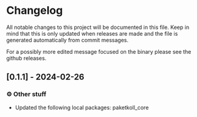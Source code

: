 # Changelog

All notable changes to this project will be documented in this file.
Keep in mind that this is only updated when releases are made and the file
is generated automatically from commit messages.

For a possibly more edited message focused on the binary please see the github
releases.

## [0.1.1] - 2024-02-26

### ⚙️ Other stuff

- Updated the following local packages: paketkoll_core

